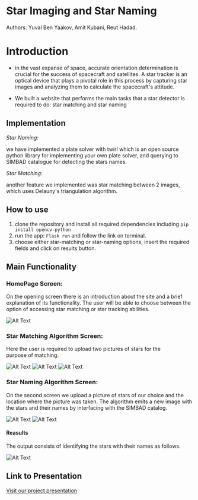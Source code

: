 # Star Imaging and Star Naming
Authors:
Yuval Ben Yaakov,
Amit Kubani,
Reut Hadad.

# Introduction

-  in the vast expanse of space, accurate orientation determination is crucial for the success of spacecraft and satellites. A star tracker is an optical device that plays a pivotal role in this process by capturing star images and analyzing them to calculate the spacecraft's attitude.

-   We built a website that performs the main tasks that a star detector is required to do: star matching and star naming

## Implementation
*Star Naming:* 

we have implemented a plate solver with twirl which is an open source python library for implementing your own plate solver, and querying to SIMBAD catalogue for detecting the stars names.

*Star Matching:* 

another feature we implemented was star matching between 2 images, which uses Delauny's triangulation algorithm.

## How to use

1.  clone the repository and install all required dependencies including ```pip install opencv-python```
3.  run the app:
   ``` Flask run ``` and follow the link on terminal.
4.  choose either star-matching or star-naming options, insert the required fields and click on results button.

## Main Functionality
### HomePage Screen:

On the opening screen there is an introduction about the site and a brief explanation of its functionality. The user will be able to choose between the option of accessing star matching or star tracking abilities.

![Alt Text](Screenshots/HomePage.jpg)


### Star Matching Algorithm Screen:

Here the user is required to upload two pictures of stars for the purpose of matching.

![Alt Text](Screenshots/matchAlgo.jpg)
![Alt Text](Screenshots/BeforeMatchind.jpg)
![Alt Text](Screenshots/AfterMatching.jpg)

### Star Naming Algorithm Screen:

On the second screen we upload a picture of stars of our choice and the location where the picture was taken. The algorithm emits a new image with the stars and their names by interfacing with the SIMBAD catalog.

![Alt Text](Screenshots/NameAlgo.jpg)
![Alt Text](Screenshots/BeforeNaming.jpg)

#### Reasults
The output consists of identifying the stars with their names as follows.

![Alt Text](Screenshots/AfterNaming.jpg)

## Link to Presentation

[Visit our project presentation](https://www.canva.com/design/DAFnwGnkfFM/7wUt8zkoAonnkTcR5WQy7w/view?utm_content=DAFnwGnkfFM&utm_campaign=designshare&utm_medium=link&utm_source=publishsharelink)
